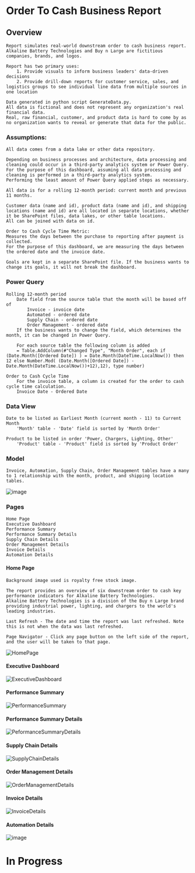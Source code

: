 # Order To Cash Business Report



## Overview

    Report simulates real-world downstream order to cash business report.  
    Alkaline Battery Technologies and Buy n Large are fictitious companies, brands, and logos.

    Report has two primary uses:
        1. Provide visuals to inform business leaders' data-driven decisions
        2. Provide drill-down reports for customer service, sales, and logistics groups to see individual line data from multiple sources in one location

    Data generated in python script GenerateData.py.  
    All data is fictional and does not represent any organization's real financial data. 
    Real, raw financial, customer, and product data is hard to come by as no organization wants to reveal or generate that data for the public.

### Assumptions:
    All data comes from a data lake or other data repository.
        
    Depending on business processes and architecture, data processing and cleaning could occur in a third-party analytics system or Power Query.
    For the purpose of this dashboard, assuming all data processing and cleaning is performed in a third-party analytics system.
    Performing the least amount of Power Query applied steps as necessary.

    All data is for a rolling 12-month period: current month and previous 11 months.

    Customer data (name and id), product data (name and id), and shipping locations (name and id) are all located in separate locations, whether it be SharePoint files, data lakes, or other table locations. 
    All can be joined with data on id. 

    Order to Cash Cycle Time Metric:
    Measures the days between the purchase to reporting after payment is collected. 
    For the purpose of this dashboard, we are measuring the days between the ordered date and the invoice date.

    Goals are kept in a separate SharePoint file. If the business wants to change its goals, it will not break the dashboard.

### Power Query

    Rolling 12-month period
        Date field from the source table that the month will be based off of
            Invoice - invoice date
            Automated - ordered date
            Supply Chain - ordered date
            Order Management - ordered date
        If the business wants to change the field, which determines the month, it can be changed in Power Query.

        For each source table the following column is added
        = Table.AddColumn(#"Changed Type", "Month Order", each if (Date.Month([Ordered Date]) ) = Date.Month(DateTime.LocalNow()) then 12 else Number.Mod( (Date.Month([Ordered Date]) - Date.Month(DateTime.LocalNow())+12),12), type number)

    Order to Cash Cycle Time
        For the invoice table, a column is created for the order to cash cycle time calculation.
        Invoice Date - Ordered Date

### Data View

    Date to be listed as Earliest Month (current month - 11) to Current Month
        'Month' table - 'Date' field is sorted by 'Month Order'

    Product to be listed in order 'Power, Chargers, Lighting, Other'
        'Product' table - 'Product' field is sorted by 'Product Order'

### Model

    Invoice, Automation, Supply Chain, Order Management tables have a many to 1 relationship with the month, product, and shipping location tables.

![image](https://github.com/pngu-pngu/Order-To-Cash-Business-Report/assets/118928534/fb744046-8ddf-4d77-a7a8-ea5e09b58f4b)


### Pages
    Home Page 
    Executive Dashboard 
    Performance Summary 
    Performance Summary Details 
    Supply Chain Details 
    Order Management Details 
    Invoice Details 
    Automation Details 

  #### Home Page

    Background image used is royalty free stock image.
    
    The report provides an overview of six downstream order to cash key performance indicators for Alkaline Battery Technologies.
    Alkaline Battery Technologies is a division of the Buy n Large brand providing industrial power, lighting, and chargers to the world's leading industries.

    Last Refresh - The date and time the report was last refreshed. Note this is not when the data was last refreshed.

    Page Navigator - Click any page button on the left side of the report, and the user will be taken to that page.
![HomePage](https://github.com/pngu-pngu/Order-To-Cash-Business-Report/assets/118928534/b1ee6411-858f-4d00-b18e-575b04e98b62)


  #### Executive Dashboard 
![ExecutiveDashboard](https://github.com/pngu-pngu/Order-To-Cash-Business-Report/assets/118928534/e6387ed7-c997-46ba-9dc4-55816e9a55d5)

  #### Performance Summary 
![PerformanceSummary](https://github.com/pngu-pngu/Order-To-Cash-Business-Report/assets/118928534/0eb7c138-76a4-4e65-8971-90965e26e0e5)

  #### Performance Summary Details 
![PeformanceSummaryDetails](https://github.com/pngu-pngu/Order-To-Cash-Business-Report/assets/118928534/5f94785e-5383-4c35-9514-9689888846a3)

  #### Supply Chain Details 
![SupplyChainDetails](https://github.com/pngu-pngu/Order-To-Cash-Business-Report/assets/118928534/61e8db1a-3475-48a5-87ff-bab34108245d)

  #### Order Management Details 
![OrderManagementDetails](https://github.com/pngu-pngu/Order-To-Cash-Business-Report/assets/118928534/e22a7248-eb5a-4c1b-9962-8dc78a7f0fd1)

  #### Invoice Details 
![InvoiceDetails](https://github.com/pngu-pngu/Order-To-Cash-Business-Report/assets/118928534/190eccd4-c5d0-4bf6-9292-600027822fc8)

  #### Automation Details 
![image](https://github.com/pngu-pngu/Order-To-Cash-Business-Report/assets/118928534/f2216014-2771-404e-bc84-6473fb31e17f)

  # In Progress

      
  
